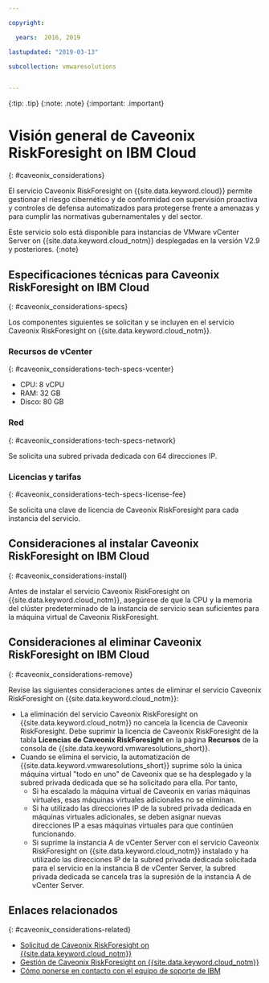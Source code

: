 ```yaml
---

copyright:

  years:  2016, 2019

lastupdated: "2019-03-13"

subcollection: vmwaresolutions


---
```


{:tip: .tip}
{:note: .note}
{:important: .important}

# Visión general de Caveonix RiskForesight on IBM Cloud
{: #caveonix_considerations}

El servicio Caveonix RiskForesight on {{site.data.keyword.cloud}} permite gestionar el riesgo cibernético y de conformidad con supervisión proactiva y controles de defensa automatizados para protegerse frente a amenazas y para cumplir las normativas gubernamentales y del sector.

Este servicio solo está disponible para instancias de VMware vCenter Server on {{site.data.keyword.cloud_notm}} desplegadas en la versión V2.9 y posteriores.
{:note}

## Especificaciones técnicas para Caveonix RiskForesight on IBM Cloud
{: #caveonix_considerations-specs}

Los componentes siguientes se solicitan y se incluyen en el servicio Caveonix RiskForesight on {{site.data.keyword.cloud_notm}}.

### Recursos de vCenter
{: #caveonix_considerations-tech-specs-vcenter}

* CPU: 8 vCPU
* RAM: 32 GB
* Disco: 80 GB

### Red
{: #caveonix_considerations-tech-specs-network}

Se solicita una subred privada dedicada con 64 direcciones IP.

### Licencias y tarifas
{: #caveonix_considerations-tech-specs-license-fee}

Se solicita una clave de licencia de Caveonix RiskForesight para cada instancia del servicio.

## Consideraciones al instalar Caveonix RiskForesight on IBM Cloud
{: #caveonix_considerations-install}

Antes de instalar el servicio Caveonix RiskForesight on {{site.data.keyword.cloud_notm}}, asegúrese de que la CPU y la memoria del clúster predeterminado de la instancia de servicio sean suficientes para la máquina virtual de Caveonix RiskForesight.

## Consideraciones al eliminar Caveonix RiskForesight on IBM Cloud
{: #caveonix_considerations-remove}

Revise las siguientes consideraciones antes de eliminar el servicio Caveonix RiskForesight on {{site.data.keyword.cloud_notm}}:
* La eliminación del servicio Caveonix RiskForesight on {{site.data.keyword.cloud_notm}} no cancela la licencia de Caveonix RiskForesight. Debe suprimir la licencia de Caveonix RiskForesight de la tabla **Licencias de Caveonix RiskForesight** en la página **Recursos** de la consola de {{site.data.keyword.vmwaresolutions_short}}.
* Cuando se elimina el servicio, la automatización de {{site.data.keyword.vmwaresolutions_short}} suprime sólo la única máquina virtual "todo en uno" de Caveonix que se ha desplegado y la subred privada dedicada que se ha solicitado para ella. Por tanto,
   * Si ha escalado la máquina virtual de Caveonix en varias máquinas virtuales, esas máquinas virtuales adicionales no se eliminan.
   * Si ha utilizado las direcciones IP de la subred privada dedicada en máquinas virtuales adicionales, se deben asignar nuevas direcciones IP a esas máquinas virtuales para que continúen funcionando.
   * Si suprime la instancia A de vCenter Server con el servicio Caveonix RiskForesight on {{site.data.keyword.cloud_notm}} instalado y ha utilizado las direcciones IP de la subred privada dedicada solicitada para el servicio en la instancia B de vCenter Server, la subred privada dedicada se cancela tras la supresión de la instancia A de vCenter Server.

## Enlaces relacionados
{: #caveonix_considerations-related}

* [Solicitud de Caveonix RiskForesight on {{site.data.keyword.cloud_notm}}](/docs/services/vmwaresolutions/services?topic=vmware-solutions-caveonix_ordering)
* [Gestión de Caveonix RiskForesight on {{site.data.keyword.cloud_notm}}](/docs/services/vmwaresolutions/services?topic=vmware-solutions-managingcaveonix)
* [Cómo ponerse en contacto con el equipo de soporte de IBM](/docs/services/vmwaresolutions/vmonic?topic=vmware-solutions-trbl_support)

